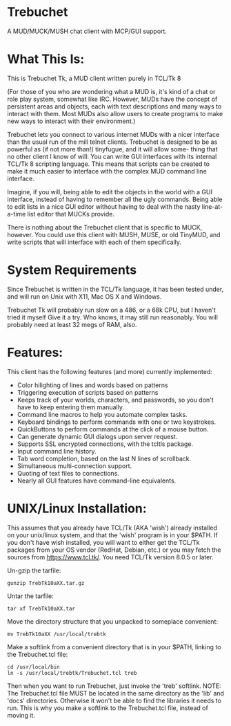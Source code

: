 # Trebuchet
A MUD/MUCK/MUSH chat client with MCP/GUI support.

# What This Is:

This is Trebuchet Tk, a MUD client written purely in TCL/Tk 8

(For those of you who are wondering what a MUD is, it's kind of a chat or
role play system, somewhat like IRC.  However, MUDs have the concept of
persistent areas and objects, each with text descriptions and many ways to
interact with them.  Most MUDs also allow users to create programs to make
new ways to interact with their environment.)

Trebuchet lets you connect to various internet MUDs with a nicer interface
than the usual run of the mill telnet clients.  Trebuchet is designed to
be as powerful as (if not more than!) tinyfugue, and it will allow some-
thing that no other client I know of will: You can write GUI interfaces
with its internal TCL/Tk 8 scripting language.  This means that scripts
can be created to make it much easier to interface with the complex MUD
command line interface.

Imagine, if you will, being able to edit the objects in the world with
a GUI interface, instead of having to remember all the ugly commands.
Being able to edit lists in a nice GUI editor without having to deal
with the nasty line-at-a-time list editor that MUCKs provide.

There is nothing about the Trebuchet client that is specific to MUCK,
however.  You could use this client with MUSH, MUSE, or old TinyMUD,
and write scripts that will interface with each of them specifically.


# System Requirements

Since Trebuchet is written in the TCL/Tk language, it has been tested
under, and will run on Unix with X11, Mac OS X and Windows.

Trebuchet Tk will probably run slow on a 486, or a 68k CPU, but I
haven't tried it myself  Give it a try.  Who knows, it may still run
reasonably.  You will probably need at least 32 megs of RAM, also.


# Features:

This client has the following features (and more) currently implemented:
- Color hilighting of lines and words based on patterns
- Triggering execution of scripts based on patterns
- Keeps track of your worlds, characters, and passwords, so you don't have to keep entering them manually.
- Command line macros to help you automate complex tasks.
- Keyboard bindings to perform commands with one or two keystrokes.
- QuickButtons to perform commands at the click of a mouse button.
- Can generate dynamic GUI dialogs upon server request.
- Supports SSL encrypted connections, with the tcltls package.
- Input command line history.
- Tab word completion, based on the last N lines of scrollback.
- Simultaneous multi-connection support.
- Quoting of text files to connections.
- Nearly all GUI features have command-line equivalents.


# UNIX/Linux Installation:

This assumes that you already have TCL/Tk (AKA 'wish') already installed
on your unix/linux system, and that the 'wish' program is in your $PATH.
If you don't have wish installed, you will want to either get the TCL/Tk
packages from your OS vendor (RedHat, Debian, etc.) or you may fetch the
sources from https://www.tcl.tk/.  You need TCL/Tk version 8.0.5 or later.

Un-gzip the tarfile:

    gunzip TrebTk10aXX.tar.gz

Untar the tarfile:

    tar xf TrebTk10aXX.tar

Move the directory structure that you unpacked to someplace convenient:

    mv TrebTk10aXX /usr/local/trebtk

Make a softlink from a convenient directory that is in your $PATH, linking
to the Trebuchet.tcl file:

    cd /usr/local/bin
    ln -s /usr/local/trebtk/Trebuchet.tcl treb

Then when you want to run Trebuchet, just invoke the 'treb' softlink.
NOTE:  The Trebuchet.tcl file MUST be located in the same directory as
the 'lib' and 'docs' directories.  Otherwise it won't be able to find
the libraries it needs to run.  This is why you make a softlink to the
Trebuchet.tcl file, instead of moving it.


